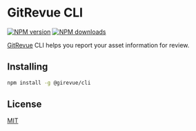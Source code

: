 # GitRevue CLI

[![NPM version](https://img.shields.io/npm/v/@gitrevue/cli.svg)](https://www.npmjs.com/package/@gitrevue/cli)
[![NPM downloads](https://img.shields.io/npm/dm/@gitrevue/cli.svg)](https://www.npmjs.com/package/@gitrevue/cli)

[GitRevue](https://gitrevue.io) CLI helps you report your asset information for review.

## Installing

```bash
npm install -g @girevue/cli
```

## License

[MIT](https://github.com/gitrevue/sdk-js/blob/master/LICENSE)

